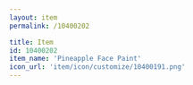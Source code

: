```yaml
---
layout: item
permalink: /10400202

title: Item
id: 10400202
item_name: 'Pineapple Face Paint'
icon_url: 'item/icon/customize/10400191.png'
---
```

